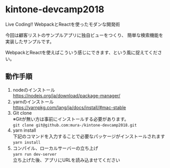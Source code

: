 # kintone-devcamp2018
Live Coding!! WebpackとReactを使ったモダンな開発術

今回は顧客リストのサンプルアプリに独自ビューをつくり、
簡単な検索機能を実装したサンプルです。

WebpackとReactを使えばこういう感じにできます、という風に捉えてください。

## 動作手順
1. nodeのインストール  
  https://nodejs.org/ja/download/package-manager/
2. yarnのインストール  
  https://yarnpkg.com/lang/ja/docs/install/#mac-stable
3. Git clone  
  ※Gitが無い方は事前にインストールする必要があります。  
  `git clone git@github.com:mura-/kintone-devcamp2018.git`
4. yarn install  
  下記のコマンドを入力することで必要なパッケージがインストールされます  
  `yarn install`
5. コンパイル、ローカルサーバーの立ち上げ  
  `yarn run dev-server`  
  立ち上げた後、アプリにURLを読み込ませてください

